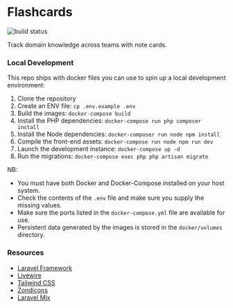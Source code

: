 
# Flashcards

![build status](https://app.chipperci.com/projects/4e62018a-b2e8-4aa5-a1da-277e708b81fe/status/dev "Build Status")

Track domain knowledge across teams with note cards.

### Local Development

This repo ships with docker files you can use to spin up a local development environment:

1. Clone the repository
2. Create an ENV file: `cp .env.example .env`
3. Build the images: `docker-compose build`
4. Install the PHP dependencies: `docker-compose run php composer install`
5. Install the Node dependencies: `docker-composer run node npm install`
6. Compile the front-end assets: `docker-compose run node npm run dev`
7. Launch the development instance: `docker-compose up -d`
8. Run the migrations: `docker-compose exec php php artisan migrate`

NB:

- You must have both Docker and Docker-Compose installed on your host system.
- Check the contents of the `.env` file and make sure you supply the missing values.
- Make sure the ports listed in the  `docker-compose.yml` file are available for use.
- Persistent data generated by the images is stored in the `docker/volumes` directory.


### Resources

- [Laravel Framework](https://laravel.com)
- [Livewire](https://laravel-livewire.com)
- [Tailwind CSS](https://tailwindcss.com)
- [Zondicons](https://www.zondicons.com)
- [Laravel Mix](https://laravel-mix.com/)
